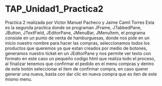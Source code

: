 # TAP_Unidad1_Practica2
Practica 2 realizada por Victor Manuel Pacheco y Jaime Camil Torres
Esta es la segunda practica donde se programan JFrame, JTabbedPane, JButton, JTextField, JEditorPane, JMenuBar, JMenuItem, el programa consiste en un punto de venta de hamburguesas,
donde nos pide en un inicio nuestro nombre para hacer las compras, seleccionamos todos los productos que queremos ya que estan creados por medio de botones, generamos nuestro
ticket en un JEditorPane y nos permite ver texto con formato en este caso un pequeño codigo html que realiza todo el proceso, al finalizar tenemos que confirmar el pedido
en el menu compras y dentro de este botón seleccionar el item de confirmar compra, en caso querer generar una nueva, basta con dar clic en nueva compra que es iten de este mismo menu.
